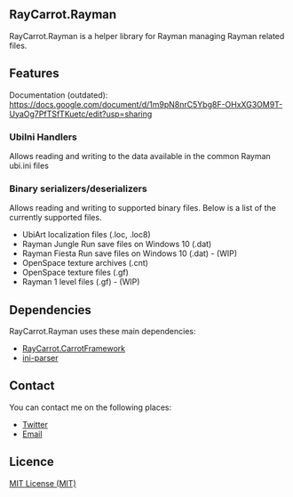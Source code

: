 ## RayCarrot.Rayman
RayCarrot.Rayman is a helper library for Rayman managing Rayman related files.

## Features
Documentation (outdated): https://docs.google.com/document/d/1m9pN8nrC5Ybg8F-OHxXG3OM9T-UyaOg7PfTSfTKuetc/edit?usp=sharing

### UbiIni Handlers
Allows reading and writing to the data available in the common Rayman ubi.ini files

### Binary serializers/deserializers
Allows reading and writing to supported binary files. Below is a list of the currently supported files.

- UbiArt localization files (.loc, .loc8)
- Rayman Jungle Run save files on Windows 10 (.dat)
- Rayman Fiesta Run save files on Windows 10 (.dat) - (WIP)
- OpenSpace texture archives (.cnt)
- OpenSpace texture files (.gf)
- Rayman 1 level files (.gf) - (WIP)

## Dependencies
RayCarrot.Rayman uses these main dependencies:

- [RayCarrot.CarrotFramework](https://github.com/RayCarrot/Carrot-Framework)
- [ini-parser](https://github.com/rickyah/ini-parser)

## Contact
You can contact me on the following places:

- [Twitter](https://twitter.com/RayCarrot)
- [Email](mailto:RayCarrotMaster@gmail.com)

## Licence

[MIT License (MIT)](./LICENSE)